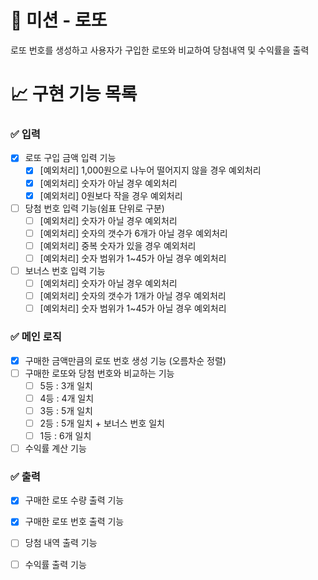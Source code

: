 # 🚀 미션 - 로또 

로또 번호를 생성하고 사용자가 구입한 로또와 비교하여 당첨내역 및 수익률을 출력

# 📈 구현 기능 목록

### ✅ 입력

- [X] 로또 구입 금액 입력 기능
    - [X] [예외처리] 1,000원으로 나누어 떨어지지 않을 경우 예외처리
    - [X] [예외처리] 숫자가 아닐 경우 예외처리
    - [X] [예외처리] 0원보다 작을 경우 예외처리
- [ ] 당첨 번호 입력 기능(쉼표 단위로 구분)
	- [ ] [예외처리] 숫자가 아닐 경우 예외처리
    - [ ] [예외처리] 숫자의 갯수가 6개가 아닐 경우 예외처리
    - [ ] [예외처리] 중복 숫자가 있을 경우 예외처리
    - [ ] [예외처리] 숫자 범위가 1~45가 아닐 경우 예외처리
- [ ] 보너스 번호 입력 기능
    - [ ] [예외처리] 숫자가 아닐 경우 예외처리
    - [ ] [예외처리] 숫자의 갯수가 1개가 아닐 경우 예외처리
    - [ ] [예외처리] 숫자 범위가 1~45가 아닐 경우 예외처리

### ✅ 메인 로직
- [X] 구매한 금액만큼의 로또 번호 생성 기능 (오름차순 정렬)
- [ ] 구매한 로또와 당첨 번호와 비교하는 기능
    - [ ] 5등 : 3개 일치
    - [ ] 4등 : 4개 일치
    - [ ] 3등 : 5개 일치
    - [ ] 2등 : 5개 일치 + 보너스 번호 일치
    - [ ] 1등 : 6개 일치
- [ ] 수익률 계산 기능

### ✅ 출력
- [X] 구매한 로또 수량 출력 기능
- [X] 구매한 로또 번호 출력 기능
- [ ] 당첨 내역 출력 기능
- [ ] 수익률 출력 기능



